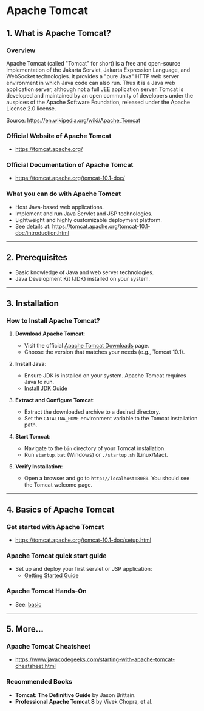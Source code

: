 # Apache Tomcat

## 1. What is Apache Tomcat?

### Overview

Apache Tomcat (called "Tomcat" for short) is a free and open-source implementation of the Jakarta Servlet, Jakarta Expression Language, and WebSocket technologies. It provides a "pure Java" HTTP web server environment in which Java code can also run. Thus it is a Java web application server, although not a full JEE application server.
Tomcat is developed and maintained by an open community of developers under the auspices of the Apache Software Foundation, released under the Apache License 2.0 license.

Source: https://en.wikipedia.org/wiki/Apache_Tomcat

### Official Website of Apache Tomcat

- https://tomcat.apache.org/

### Official Documentation of Apache Tomcat

- https://tomcat.apache.org/tomcat-10.1-doc/

### What you can do with Apache Tomcat

- Host Java-based web applications.
- Implement and run Java Servlet and JSP technologies.
- Lightweight and highly customizable deployment platform.
- See details at: https://tomcat.apache.org/tomcat-10.1-doc/introduction.html

---

## 2. Prerequisites

- Basic knowledge of Java and web server technologies.
- Java Development Kit (JDK) installed on your system.

---

## 3. Installation

### How to Install Apache Tomcat?

1. **Download Apache Tomcat**:

   - Visit the official [Apache Tomcat Downloads](https://tomcat.apache.org/download-10.cgi) page.
   - Choose the version that matches your needs (e.g., Tomcat 10.1).

2. **Install Java**:

   - Ensure JDK is installed on your system. Apache Tomcat requires Java to run.
   - [Install JDK Guide](https://docs.oracle.com/en/java/javase/17/install/overview-jdk-installation.html)

3. **Extract and Configure Tomcat**:

   - Extract the downloaded archive to a desired directory.
   - Set the `CATALINA_HOME` environment variable to the Tomcat installation path.

4. **Start Tomcat**:

   - Navigate to the `bin` directory of your Tomcat installation.
   - Run `startup.bat` (Windows) or `./startup.sh` (Linux/Mac).

5. **Verify Installation**:
   - Open a browser and go to `http://localhost:8080`. You should see the Tomcat welcome page.

---

## 4. Basics of Apache Tomcat

### Get started with Apache Tomcat

- https://tomcat.apache.org/tomcat-10.1-doc/setup.html

### Apache Tomcat quick start guide

- Set up and deploy your first servlet or JSP application:
  - [Getting Started Guide](https://tomcat.apache.org/tomcat-10.1-doc/appdev/index.html)

### Apache Tomcat Hands-On

- See: [basic](./basic/)

---

## 5. More...

### Apache Tomcat Cheatsheet

- https://www.javacodegeeks.com/starting-with-apache-tomcat-cheatsheet.html

### Recommended Books

- **Tomcat: The Definitive Guide** by Jason Brittain.
- **Professional Apache Tomcat 8** by Vivek Chopra, et al.
